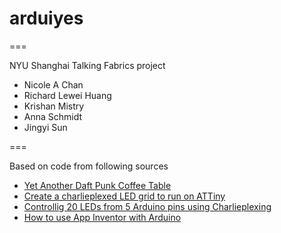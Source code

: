 # arduiyes
===

NYU Shanghai Talking Fabrics project

* Nicole A Chan
* Richard Lewei Huang
* Krishan Mistry
* Anna Schmidt
* Jingyi Sun

===

Based on code from following sources

* [Yet Another Daft Punk Coffee Table](http://www.instructables.com/id/Yet-Another-Daft-Punk-Coffee-TableDisplay/)
* [Create a charlieplexed LED grid to run on ATTiny](http://www.instructables.com/id/Creating-a-charlieplexed-LED-grid-to-run-on-ATTiny/?ALLSTEPS)
* [Controllig 20 LEDs from 5 Arduino pins using Charlieplexing](http://www.instructables.com/id/Controlling-20-Leds-from-5-Arduino-pins-using-Cha/?ALLSTEP  )
* [How to use App Inventor with Arduino](http://randomnerdtutorials.com/how-to-use-app-inventor-with-arduino/)
